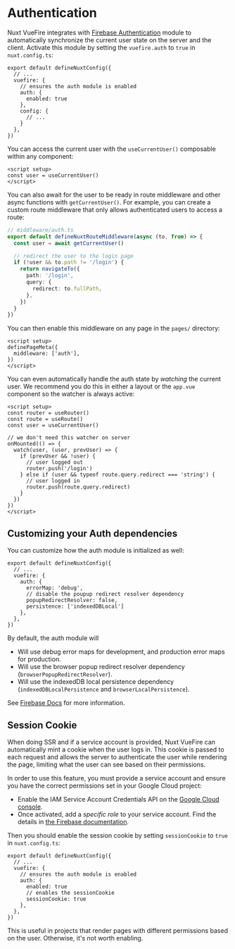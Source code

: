 # Authentication

Nuxt VueFire integrates with [Firebase Authentication](https://firebase.google.com/docs/auth) module to automatically synchronize the current user state on the server and the client. Activate this module by setting the `vuefire.auth` to `true` in `nuxt.config.ts`:

```ts{5-7}
export default defineNuxtConfig({
  // ...
  vuefire: {
    // ensures the auth module is enabled
    auth: {
      enabled: true
    },
    config: {
      // ...
    }
  },
})
```

You can access the current user with the `useCurrentUser()` composable within any component:

```vue{2}
<script setup>
const user = useCurrentUser()
</script>
```

You can also await for the user to be ready in route middleware and other async functions with `getCurrentUser()`. For example, you can create a custom route middleware that only allows authenticated users to access a route:

```ts
// middleware/auth.ts
export default defineNuxtRouteMiddleware(async (to, from) => {
  const user = await getCurrentUser()

  // redirect the user to the login page
  if (!user && to.path != '/login') {
    return navigateTo({
      path: '/login',
      query: {
        redirect: to.fullPath,
      },
    })
  }
})
```

You can then enable this middleware on any page in the `pages/` directory:

```vue{2-4}
<script setup>
definePageMeta({
  middleware: ['auth'],
})
</script>
```

You can even automatically handle the auth state by _watching_ the current user. We recommend you do this in either a layout or the `app.vue` component so the watcher is always active:

```vue
<script setup>
const router = useRouter()
const route = useRoute()
const user = useCurrentUser()

// we don't need this watcher on server
onMounted(() => {
  watch(user, (user, prevUser) => {
    if (prevUser && !user) {
      // user logged out
      router.push('/login')
    } else if (user && typeof route.query.redirect === 'string') {
      // user logged in
      router.push(route.query.redirect)
    }
  })
})
</script>
```

## Customizing your Auth dependencies

You can customize how the auth module is initialized as well:

```ts{5-7}
export default defineNuxtConfig({
  // ...
  vuefire: {
    auth: {
      errorMap: 'debug',
      // disable the poupup redirect resolver dependency
      popupRedirectResolver: false,
      persistence: ['indexedDBLocal']
    },
  },
})
```

By default, the auth module will

- Will use debug error maps for development, and production error maps for production.
- Will use the browser popup redirect resolver dependency (`browserPopupRedirectResolver`).
- Will use the indexedDB local persistence dependency (`indexedDBLocalPersistence` and `browserLocalPersistence`).

See [Firebase Docs](https://firebase.google.com/docs/auth/web/custom-dependencies) for more information.

## Session Cookie

When doing SSR and if a service account is provided, Nuxt VueFire can automatically mint a cookie when the user logs in. This cookie is passed to each request and allows the server to authenticate the user while rendering the page, limiting what the user can see based on their permissions.

In order to use this feature, you must provide a service account and ensure you have the correct permissions set in your Google Cloud project:

- Enable the IAM Service Account Credentials API on the [Google Cloud console](https://console.cloud.google.com/apis/api/iamcredentials.googleapis.com/overview).
- Once activated, add a _specific role_ to your service account. Find the details in [the Firebase documentation](https://firebase.google.com/docs/auth/admin/create-custom-tokens#iam_api_not_enabled).

Then you should enable the session cookie by setting `sessionCookie` to `true` in `nuxt.config.ts`:

```ts{7}
export default defineNuxtConfig({
  // ...
  vuefire: {
    // ensures the auth module is enabled
    auth: {
      enabled: true
      // enables the sessionCookie
      sessionCookie: true
    },
  },
})
```

This is useful in projects that render pages with different permissions based on the user. Otherwise, it's not worth enabling.
